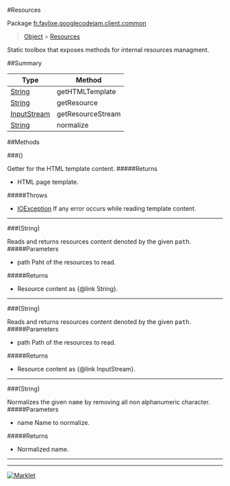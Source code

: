 #Resources

Package [fr.faylixe.googlecodejam.client.common](README.md)<br>
> [Object](../../../../java/lang/Object.md) > [Resources](Resources.md)

<p>Static toolbox that exposes methods for internal resources managment.</p>

##Summary

Type | Method
 --- | --- 
[String](../../../../java/lang/String.md) | getHTMLTemplate
[String](../../../../java/lang/String.md) | getResource
[InputStream](../../../../java/io/InputStream.md) | getResourceStream
[String](../../../../java/lang/String.md) | normalize

##Methods

###()


Getter for the HTML template content.
#####Returns


* HTML page template.

#####Throws

* [IOException](../../../../java/io/IOException.md) If any error occurs while reading template content.

---
###(String)


Reads and returns resources content denoted by the
 given <tt>path</tt>.
#####Parameters


* path Paht of the resources to read.

#####Returns


* Resource content as {@link String}.

---
###(String)


Reads and returns resources content denoted by the
 given <tt>path</tt>.
#####Parameters


* path Path of the resources to read.

#####Returns


* Resource content as {@link InputStream}.

---
###(String)


Normalizes the given <tt>name</tt> by removing
 all non alphanumeric character.
#####Parameters


* name Name to normalize.

#####Returns


* Normalized name.

---
---
[![Marklet](https://img.shields.io/badge/Generated%20by-Marklet-green.svg)](https://github.com/Faylixe/marklet)
